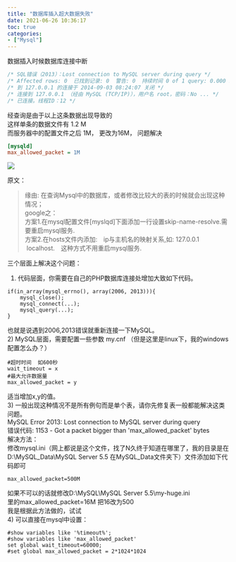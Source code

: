 ```yaml
---
title: "数据库插入超大数据失败"
date: 2021-06-26 10:36:17
toc: true
categories:
- ["Mysql"]
---
```


数据插入时候数据库连接中断


```sql
/* SQL错误（2013）：Lost connection to MySQL server during query */
/* Affected rows: 0  已找到记录: 0  警告: 0  持续时间 0 of 1 query: 0.000 sec. */
/* 到 127.0.0.1 的连接于 2014-09-03 08:24:07 关闭 */
/* 连接到 127.0.0.1 （经由 MySQL (TCP/IP)），用户名 root，密码：No ... */
/* 已连接。线程ID：12 */
```

经查询是由于以上这条数据出现导致的<br />
这样单条的数据文件有 1.2 M<br />
而服务器中的配置文件之后 1M， 更改为16M， 问题解决

```ini
[mysqld]
max_allowed_packet = 1M
```

![](https://file.wulicode.com/yuque/202208/04/23/3954UgwUznco.jpeg)

原文：

> 缘由: 在查询Mysql中的数据库，或者修改比较大的表的时候就会出现这种情况；<br />
google之：<br />
方案1.在mysql配置文件[myslqd]下面添加一行设置skip-name-resolve.需要重启mysql服务.<br />
方案2.在hosts文件内添加:　ip与主机名的映射关系,如: 127.0.0.1      localhost.　这种方式不用重启mysql服务.


三个层面上解决这个问题：

1. 代码层面，你需要在自己的PHP数据库连接处增加大致如下代码。

```
if(in_array(mysql_errno(), array(2006, 2013))){
    mysql_close();
    mysql_connect(...);
    mysql_query(...);
}
```

也就是说遇到2006,2013错误就重新连接一下MySQL。<br />
2) MySQL层面，需要配置一些参数 my.cnf （但是这里是linux下，我的windows配置怎么办？）

```
#超时时间  如600秒
wait_timeout = x  
#最大允许数据量
max_allowed_packet = y
```

适当增加x,y的值。<br />
3) 一般出现这种情况不是所有例句而是单个表，请你先修复表一般都能解决这类问题。<br />
MySQL Error 2013: Lost connection to MySQL server during query<br />
错误代码: 1153 - Got a packet bigger than 'max_allowed_packet' bytes<br />
解决方法：<br />
修改mysql.ini（网上都说是这个文件，找了N久终于知道在哪里了，我的目录是在 D:\MySQL_Data\MySQL Server 5.5 在MySQL_Data文件夹下）文件添加如下代码即可

```
max_allowed_packet=500M
```

如果不可以的话就修改D:\MySQL\MySQL Server 5.5\my-huge.ini<br />
里的max_allowed_packet=16M 把16改为500<br />
我是根据此方法做的，试试<br />
4) 可以直接在mysql中设置：

```
#show variables like '%timeout%';
#show variables like 'max_allowed_packet'
set global wait_timeout=60000;
#set global max_allowed_packet = 2*1024*1024
```

